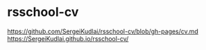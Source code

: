 # rsschool-cv
https://github.com/SergeiKudlai/rsschool-cv/blob/gh-pages/cv.md
https://SergeiKudlai.github.io/rsschool-cv/